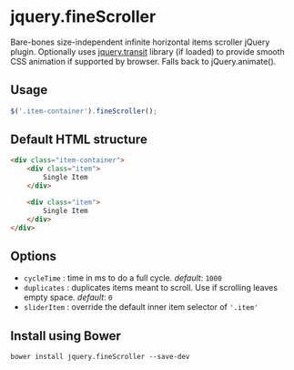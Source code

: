 # jquery.fineScroller
Bare-bones size-independent infinite horizontal items scroller jQuery plugin. 
Optionally uses [jquery.transit](https://github.com/rstacruz/jquery.transit) library (if loaded) to provide smooth CSS animation if supported by browser. Falls back to jQuery.animate().

## Usage
```javascript
$('.item-container').fineScroller();
```

## Default HTML structure
```html
<div class="item-container">
	<div class="item">
		Single Item
	</div>

	<div class="item">
		Single Item
	</div>
</div>
```

## Options
* `cycleTime` : time in ms to do a full cycle. *default*: `1000`
* `duplicates` : duplicates items meant to scroll. Use if scrolling leaves empty space. *default*: `0`
* `sliderItem` : override the default inner item selector of `'.item'`

## Install using Bower
```
bower install jquery.fineScroller --save-dev
```